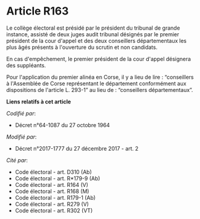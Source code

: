 # Article R163

Le collège électoral est présidé par le président du tribunal de grande instance, assisté de deux juges audit tribunal
désignés par le premier président de la cour d'appel et des deux conseillers départementaux les plus âgés présents à
l'ouverture du scrutin et non candidats.

En cas d'empêchement, le premier président de la cour d'appel désignera des suppléants.

Pour l'application du premier alinéa en Corse, il y a lieu de lire : “conseillers à l'Assemblée de Corse représentant le
département conformément aux dispositions de l'article L. 293-1” au lieu de : “conseillers départementaux”.

**Liens relatifs à cet article**

_Codifié par_:

  - Décret n°64-1087 du 27 octobre 1964

_Modifié par_:

  - Décret n°2017-1777 du 27 décembre 2017 - art. 2

_Cité par_:

  - Code électoral - art. D310 (Ab)
  - Code électoral - art. R*179-9 (Ab)
  - Code électoral - art. R164 (V)
  - Code électoral - art. R168 (M)
  - Code électoral - art. R179-1 (Ab)
  - Code électoral - art. R279 (V)
  - Code électoral - art. R302 (VT)

